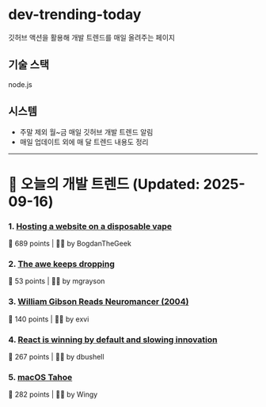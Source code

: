 # dev-trending-today
깃허브 액션을 활용해 개발 트렌드를 매일 올려주는 페이지

## 기술 스택
node.js
## 시스템
- 주말 제외 월~금 매일 깃허브 개발 트렌드 알림
- 매일 업데이트 외에 매 달 트렌드 내용도 정리
---

# 📰 오늘의 개발 트렌드 (Updated: 2025-09-16)

### 1. [Hosting a website on a disposable vape](https://bogdanthegeek.github.io/blog/projects/vapeserver/)
💬 689 points | 🧑‍💻 by BogdanTheGeek

### 2. [The awe keeps dropping](https://morrick.me/archives/10137)
💬 53 points | 🧑‍💻 by mgrayson

### 3. [William Gibson Reads Neuromancer (2004)](http://bearcave.com/bookrev/neuromancer/neuromancer_audio.html)
💬 140 points | 🧑‍💻 by exvi

### 4. [React is winning by default and slowing innovation](https://www.lorenstew.art/blog/react-won-by-default/)
💬 267 points | 🧑‍💻 by dbushell

### 5. [macOS Tahoe](https://www.apple.com/os/macos/)
💬 282 points | 🧑‍💻 by Wingy


